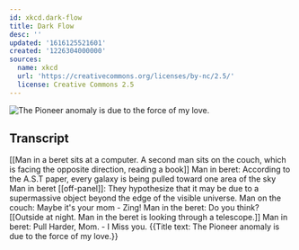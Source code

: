 ```yaml
---
id: xkcd.dark-flow
title: Dark Flow
desc: ''
updated: '1616125521601'
created: '1226304000000'
sources:
  name: xkcd
  url: 'https://creativecommons.org/licenses/by-nc/2.5/'
  license: Creative Commons 2.5
---
```

![The Pioneer anomaly is due to the force of my love.](https://imgs.xkcd.com/comics/dark_flow.png)

## Transcript
[[Man in a beret sits at a computer.  A second man sits on the couch, which is facing the opposite direction, reading a book]]
Man in beret: According to the A.S.T paper, every galaxy is being pulled toward one area of the sky
Man in beret [[off-panel]]: They hypothesize that it may be due to a supermassive object beyond the edge of the visible universe.
Man on the couch: Maybe it's your mom - Zing!
Man in the beret: Do you think?
[[Outside at night.  Man in the beret is looking through a telescope.]]
Man in beret: Pull Harder, Mom. - I Miss you.
{{Title text: The Pioneer anomaly is due to the force of my love.}}
